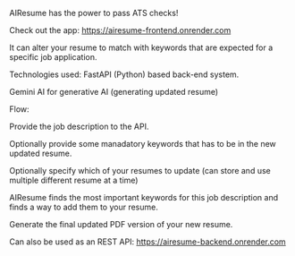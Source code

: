 AIResume has the power to pass ATS checks! 

Check out the app: https://airesume-frontend.onrender.com

It can alter your resume to match with keywords that are expected for a specific job application.

Technologies used: FastAPI (Python) based back-end system.

Gemini AI for generative AI (generating updated resume)

Flow:

Provide the job description to the API.

Optionally provide some manadatory keywords that has to be in the new updated resume.

Optionally specify which of your resumes to update (can store and use multiple different resume at a time)

AIResume finds the most important keywords for this job description and finds a way to add them to your resume.

Generate the final updated PDF version of your new resume.

Can also be used as an REST API: https://airesume-backend.onrender.com

